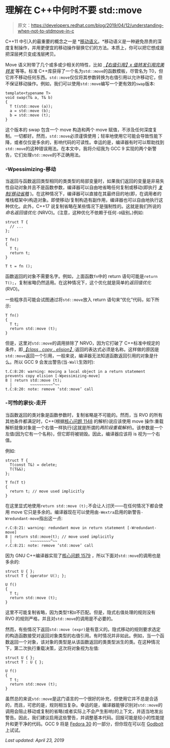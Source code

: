 # 理解在 C++中何时不要 std::move

> 原文：<https://developers.redhat.com/blog/2019/04/12/understanding-when-not-to-stdmove-in-c>

C++11 中引入的最重要的概念之一是 *[移动语义](https://en.cppreference.com/w/cpp/language/move_constructor)。*移动语义是一种避免昂贵的深度复制操作，并用更便宜的移动操作替换它们的方法。本质上，你可以把它想成是把深层拷贝变成浅层拷贝。

Move 语义附带了几个或多或少相关的特性，比如 [*【右值引用】*](https://en.cppreference.com/w/cpp/language/reference#Rvalue_references)[*x 值*](https://en.cppreference.com/w/cpp/language/value_category)[*转发引用*](https://en.cppreference.com/w/cpp/language/reference#Forwarding_references)[*完美转发*](https://en.cppreference.com/w/cpp/utility/forward) 等等。标准 C++库获得了一个名为`std::move`的函数模板，尽管名为 T0，但它并不移动任何东西。`std::move`仅仅将其参数转换为右值引用以允许移动它，但不保证移动操作。例如，我们可以使用`std::move`编写一个更有效的`swap`版本:

```
template<typename T>
void swap(T& a, T& b)
{
  T t(std::move (a));
  a = std::move (b);
  b = std::move (t);
}
```

这个版本的 swap 包含一个 move 构造和两个 move 赋值，不涉及任何深度复制。一切都好。然而，`std::move`必须谨慎使用；轻率地使用它可能会导致性能下降，或者仅仅是多余的，影响代码的可读性。幸运的是，编译器有时可以帮助找到`std::move`的这种错误用法。在本文中，我将介绍我为 GCC 9 实现的两个新警告，它们处理`std::move`的不正确用法。

### -Wpessimizing-移动

当返回与函数返回类型相同的类类型的局部变量时，如果我们返回的变量是非易失性自动对象并且不是函数参数，编译器可以自由地省略任何复制或移动(即执行 [*复制/移动省略*](https://en.cppreference.com/w/cpp/language/copy_elision) )。在这种情况下，编译器可以直接在其最终目的地(即，在调用者的堆栈框架中)构造对象。即使移动/复制构造有副作用，编译器也可以自由地执行这种优化。此外，C++17 说复制省略在某些情况下是强制性的。这就是我们所说的*命名返回值优化* (NRVO)。(注意，这种优化不依赖于任何`-O`级别。)例如:

```
struct T {
  // ...
};

T fn()
{
  T t;
  return t;
}

T t = fn ();
```

函数返回的对象不需要名字。例如，上面函数`fn`中的 return 语句可能是`return T();`，复制省略仍然适用。在这种情况下，这个优化就是简单的*返回值优化* (RVO)。

一些程序员可能会试图通过将`std::move`放入 return 语句来“优化”代码，如下所示:

```
T fn()
{
  T t;
  return std::move (t);
}
```

但是，这里对`std::move`的调用排除了 NRVO，因为它打破了 C++标准中规定的条件，即[*【class . copy . elision】*](http://eel.is/c++draft/class.copy.elision):返回的表达式必须是名称。这样做的原因是`std::move`返回一个引用，一般来说，编译器无法知道函数返回引用的对象是什么。所以 GCC 9 会发出警告(当`-Wall`生效时):

```
t.C:8:20: warning: moving a local object in a return statement prevents copy elision [-Wpessimizing-move]
8 | return std::move (t);
  |        ~~~~~~~~~~^~~
t.C:8:20: note: remove ‘std::move’ call
```

### -可怜的家伙-走开

当函数返回的类对象是函数参数时，复制省略是不可能的。然而，当 RVO 的所有其他条件都满足时，C++(根据[核心问题 1148](https://wg21.link/cwg1148) 的解析)说应该使用 move 操作:重载解析就像对象是一个右值一样执行(这就是所谓的*两阶段重载解析*)。该参数是一个左值(因为它有一个名称)，但它即将被销毁。因此，编译器应该将 is 视为一个右值。

例如:

```
struct T {
  T(const T&) = delete;
  T(T&&);
};

T fn(T t)
{
  return t; // move used implicitly
}
```

在这里显式地使用`return std::move (t);`不会让人讨厌——在任何情况下都会使用 move 它只是多余的。编译器现在可以使用由`-Wextra`启用的新警告`-Wredundant-move`指出这一点:

```
r.C:8:21: warning: redundant move in return statement [-Wredundant-move]
8 | return std::move(t); // move used implicitly
  |        ~~~~~~~~~^~~
r.C:8:21: note: remove ‘std::move’ call
```

因为 GNU C++编译器实现了[核心问题 1579](http://wg21.link/cwg1579) ，所以下面对`std::move`的调用也是多余的:

```
struct U { };
struct T { operator U(); };

U f()
{
  T t;
  return std::move (t);
}

```

这里不可能复制省略，因为类型`T`和`U`不匹配。但是，隐式右值处理的规则没有 RVO 的规则严格，并且对`std::move`的调用是不必要的。

然而，有些情况下返回`std::move (expr)`是有意义的。隐式移动的规则要求选定的构造函数接受对返回对象类型的右值引用。有时情况并非如此。例如，当一个函数返回一个对象，该对象的类型是从该函数返回的类类型派生的类。在这种情况下，第二次执行重载决策，这次将对象视为左值:

```
struct U { };
struct T : U { };

U f()
{
  T t;
  return std::move (t);
}

```

虽然总的来说`std::move`是这门语言的一个很好的补充，但使用它并不总是合适的，而且，可悲的是，规则相当复杂。幸运的是，编译器能够识别对`std::move`的调用会阻止移动或复制的省略(或者实际上不会产生影响)的上下文，并适当地发出警告。因此，我们建议启用这些警告，并调整基本代码。回报可能是较小的性能提升和更干净的代码。GCC 9 将是 [Fedora 30](https://fedoraproject.org/wiki/Releases/30/Schedule) 的一部分，但你现在可以在 [Godbolt](https://gcc.godbolt.org/) 上试试。

*Last updated: April 23, 2019*